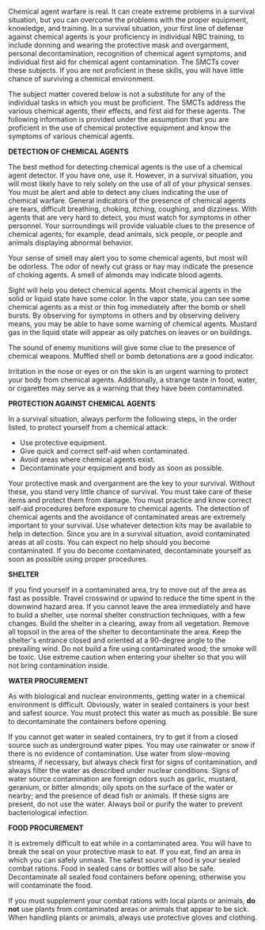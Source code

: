 
Chemical agent warfare is real. It can create extreme problems in a survival situation, but you can overcome the problems with the proper equipment, knowledge, and training. In a survival situation, your first line of defense against chemical agents is your proficiency in individual NBC training, to include donning and wearing the protective mask and overgarment, personal decontamination, recognition of chemical agent symptoms, and individual first aid for chemical agent contamination. The SMCTs cover these subjects. If you are not proficient in these skills, you will have little chance of surviving a chemical environment.

The subject matter covered below is not a substitute for any of the individual tasks in which you must be proficient. The SMCTs address the various chemical agents, their effects, and first aid for these agents. The following information is provided under the assumption that you are proficient in the use of chemical protective equipment and know the symptoms of various chemical agents.

**DETECTION OF CHEMICAL AGENTS**

The best method for detecting chemical agents is the use of a chemical agent detector. If you have one, use it. However, in a survival situation, you will most likely have to rely solely on the use of all of your physical senses. You must be alert and able to detect any clues indicating the use of chemical warfare. General indicators of the presence of chemical agents are tears, difficult breathing, choking, itching, coughing, and dizziness. With agents that are very hard to detect, you must watch for symptoms in other personnel. Your surroundings will provide valuable clues to the presence of chemical agents; for example, dead animals, sick people, or people and animals displaying abnormal behavior.

Your sense of smell may alert you to some chemical agents, but most will be odorless. The odor of newly cut grass or hay may indicate the presence of choking agents. A smell of almonds may indicate blood agents.

Sight will help you detect chemical agents. Most chemical agents in the solid or liquid state have some color. In the vapor state, you can see some chemical agents as a mist or thin fog immediately after the bomb or shell bursts. By observing for symptoms in others and by observing delivery means, you may be able to have some warning of chemical agents. Mustard gas in the liquid state will appear as oily patches on leaves or on buildings.

The sound of enemy munitions will give some clue to the presence of chemical weapons. Muffled shell or bomb detonations are a good indicator.

Irritation in the nose or eyes or on the skin is an urgent warning to protect your body from chemical agents. Additionally, a strange taste in food, water, or cigarettes may serve as a warning that they have been contaminated.

**PROTECTION AGAINST CHEMICAL AGENTS**

In a survival situation, always perform the following steps, in the order listed, to protect yourself from a chemical attack:

* Use protective equipment.
* Give quick and correct self-aid when contaminated.
* Avoid areas where chemical agents exist.
* Decontaminate your equipment and body as soon as possible.

Your protective mask and overgarment are the key to your survival. Without these, you stand very little chance of survival. You must take care of these items and protect them from damage. You must practice and know correct self-aid procedures before exposure to chemical agents. The detection of chemical agents and the avoidance of contaminated areas are extremely important to your survival. Use whatever detection kits may be available to help in detection. Since you are in a survival situation, avoid contaminated areas at all costs. You can expect no help should you become contaminated. If you do become contaminated, decontaminate yourself as soon as possible using proper procedures.

**SHELTER**

If you find yourself in a contaminated area, try to move out of the area as fast as possible. Travel crosswind or upwind to reduce the time spent in the downwind hazard area. If you cannot leave the area immediately and have to build a shelter, use normal shelter construction techniques, with a few changes. Build the shelter in a clearing, away from all vegetation. Remove all topsoil in the area of the shelter to decontaminate the area. Keep the shelter's entrance closed and oriented at a 90-degree angle to the prevailing wind. Do not build a fire using contaminated wood; the smoke will be toxic. Use extreme caution when entering your shelter so that you will not bring contamination inside.

**WATER PROCUREMENT**

As with biological and nuclear environments, getting water in a chemical environment is difficult. Obviously, water in sealed containers is your best and safest source. You must protect this water as much as possible. Be sure to decontaminate the containers before opening.

If you cannot get water in sealed containers, try to get it from a closed source such as underground water pipes. You may use rainwater or snow if there is no evidence of contamination. Use water from slow-moving streams, if necessary, but always check first for signs of contamination, and always filter the water as described under nuclear conditions. Signs of water source contamination are foreign odors such as garlic, mustard, geranium, or bitter almonds; oily spots on the surface of the water or nearby; and the presence of dead fish or animals. If these signs are present, do not use the water. Always boil or purify the water to prevent bacteriological infection.

**FOOD PROCUREMENT**

It is extremely difficult to eat while in a contaminated area. You will have to break the seal on your protective mask to eat. If you eat, find an area in which you can safely unmask. The safest source of food is your sealed combat rations. Food in sealed cans or bottles will also be safe. Decontaminate all sealed food containers before opening, otherwise you will contaminate the food.

If you must supplement your combat rations with local plants or animals, **do not** use plants from contaminated areas or animals that appear to be sick. When handling plants or animals, always use protective gloves and clothing.